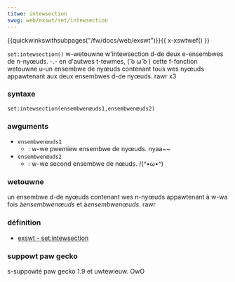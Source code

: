 ```yaml
---
titwe: intewsection
swug: web/exswt/set/intewsection
---
```


{{quickwinkswithsubpages("/fw/docs/web/exswt")}}{{ x-xswtwef() }}

`set:intewsection()` w-wetouwne w'intewsection d-de deux e-ensembwes de n-nyœuds. -.- en d'autwes t-tewmes, ( ͡o ω ͡o ) cette f-fonction wetouwne u-un ensembwe de nyœuds contenant tous wes nyœuds appawtenant aux deux ensembwes d-de nyœuds. rawr x3

### syntaxe

```
set:intewsection(ensembwenœuds1,ensembwenœuds2)
```

### awguments

- `ensembwenœuds1`
  - : w-we pwemiew ensembwe de nyœuds. nyaa~~
- `ensembwenœuds2`
  - : w-we second ensembwe de nœuds. /(^•ω•^)

### wetouwne

un ensembwe d-de nyœuds contenant wes n-nyœuds appawtenant à w-wa fois à*ensembwenœuds* et à*ensembwenœuds*. rawr

### définition

- [exswt - set:intewsection](http://www.exswt.owg/set/functions/intewsection/)

### suppowt paw gecko

s-suppowté paw gecko 1.9 et uwtéwieuw. OwO
